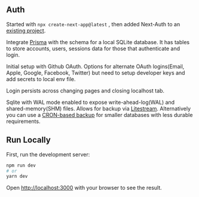 ## Auth

Started with `npx create-next-app@latest` , then added Next-Auth to an [existing project](https://next-auth.js.org/getting-started/example#existing-project).

Integrate [Prisma](https://next-auth.js.org/adapters/prisma) with the schema for a local SQLite database.
It has tables to store accounts, users, sessions data for those that authenticate and login.

Initial setup with Github OAuth. Options for alternate OAuth logins(Email, Apple, Google, Facebook, Twitter) but need to setup developer keys and add secrets to local env file. 

Login persists across changing pages and closing localhost tab.

Sqlite with WAL mode enabled to expose write-ahead-log(WAL) and shared-memory(SHM) files. Allows for backup via [Litestream](https://litestream.io/guides/docker/). Alternatively you can use a [CRON-based backup](https://litestream.io/alternatives/cron/) for smaller databases with less durable requirements.

## Run Locally

First, run the development server:

```bash
npm run dev
# or
yarn dev
```

Open [http://localhost:3000](http://localhost:3000) with your browser to see the result.


